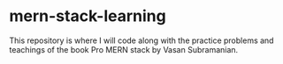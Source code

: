 # mern-stack-learning

This repository is where I will code along with the practice problems and teachings of the book Pro MERN stack by Vasan Subramanian.